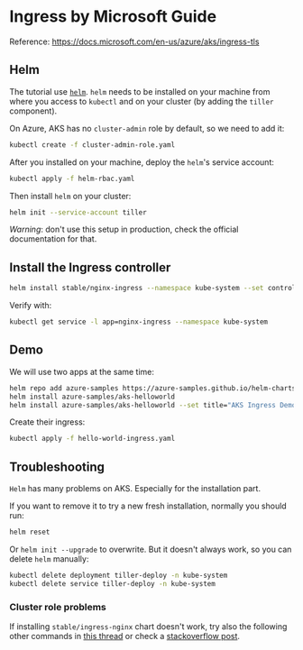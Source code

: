 # Ingress by Microsoft Guide

Reference: https://docs.microsoft.com/en-us/azure/aks/ingress-tls

## Helm

The tutorial use [`helm`](https://github.com/helm/helm). `helm` needs to be installed on your machine from where you access to `kubectl` and on your cluster (by adding the `tiller` component).

On Azure, AKS has no `cluster-admin` role by default, so we need to add it:
```bash
kubectl create -f cluster-admin-role.yaml
```

After you installed on your machine, deploy the `helm`'s service account:

```bash
kubectl apply -f helm-rbac.yaml
```

Then install `helm` on your cluster:

```bash
helm init --service-account tiller
```

*Warning*: don't use this setup in production, check the official documentation for that.

## Install the Ingress controller

```bash
helm install stable/nginx-ingress --namespace kube-system --set controller.replicaCount=2
```

Verify with:

```bash
kubectl get service -l app=nginx-ingress --namespace kube-system
```

## Demo

We will use two apps at the same time:

```bash
helm repo add azure-samples https://azure-samples.github.io/helm-charts/
helm install azure-samples/aks-helloworld
helm install azure-samples/aks-helloworld --set title="AKS Ingress Demo" --set serviceName="ingress-demo"
```

Create their ingress:

```bash
kubectl apply -f hello-world-ingress.yaml
```

## Troubleshooting

`Helm` has many problems on AKS. Especially for the installation part.

If you want to remove it to try a new fresh installation, normally you should run:

```bash
helm reset
```

Or `helm init --upgrade` to overwrite. But it doesn't always work, so you can delete `helm` manually:

```bash
kubectl delete deployment tiller-deploy -n kube-system
kubectl delete service tiller-deploy -n kube-system
```

### Cluster role problems

If installing `stable/ingress-nginx` chart doesn't work, try also the following other commands in [this thread](https://github.com/helm/helm/issues/3055) or check a [stackoverflow post](https://stackoverflow.com/questions/50309012/deploy-nginx-ingress-in-aks-without-rbac-issue).
